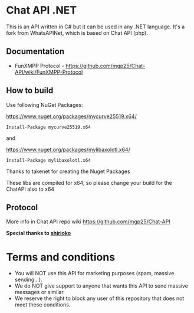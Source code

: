 Chat API .NET
===========

This is an API written in C# but it can be used in any .NET language. It's a fork from WhatsAPINet, which is based on Chat API (php).

## Documentation
* FunXMPP Protocol - https://github.com/mgp25/Chat-API/wiki/FunXMPP-Protocol

## How to build

Use following NuGet Packages:

https://www.nuget.org/packages/mycurve25519.x64/
```
Install-Package mycurve25519.x64
```

and

https://www.nuget.org/packages/mylibaxolotl.x64/
```
Install-Package mylibaxolotl.x64
```

Thanks to takenet for creating the Nuget Packages

These libs are compiled for x64, so please change your build for the ChatAPI also to x64

## Protocol
More info in Chat API repo wiki https://github.com/mgp25/Chat-API

**Special thanks to [shirioko](https://github.com/shirioko)**

# Terms and conditions

- You will NOT use this API for marketing purposes (spam, massive sending...).
- We do NOT give support to anyone that wants this API to send massive messages or similar.
- We reserve the right to block any user of this repository that does not meet these conditions.
